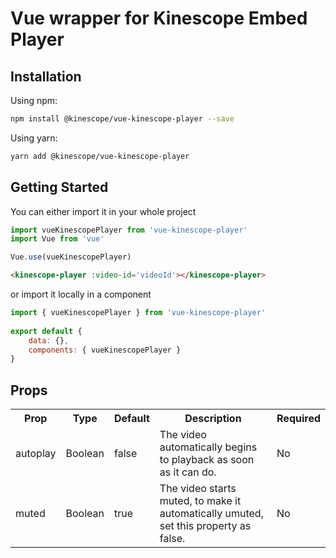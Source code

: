 # Vue wrapper for Kinescope Embed Player 

## Installation

Using npm:

```bash
npm install @kinescope/vue-kinescope-player --save
```

Using yarn:

```bash
yarn add @kinescope/vue-kinescope-player
```

## Getting Started

You can either import it in your whole project

 ```js
import vueKinescopePlayer from 'vue-kinescope-player'
import Vue from 'vue'

Vue.use(vueKinescopePlayer)
```
```html
<kinescope-player :video-id='videoId'></kinescope-player>	
```

or import it locally in a component

```js
import { vueKinescopePlayer } from 'vue-kinescope-player'
  
export default {
	data: {},
	components: { vueKinescopePlayer }
}
```

## Props
<table>
	<tr>
    <th>Prop</th>
    <th>Type</th>
    <th>Default</th>
    <th>Description</th>
    <th>Required</th>
  </tr>
  <tr>
      <td>autoplay</td>
      <td>Boolean</td>
      <td>false</td>
      <td>The video automatically begins to playback as soon as it can do.</td>
      <td>No</td>
  </tr>
  <tr>
      <td>muted</td>
      <td>Boolean</td>
      <td>true</td>
      <td>The video starts muted, to make it automatically umuted, set this property as false.</td>
      <td>No</td>
  </tr>
</table>
